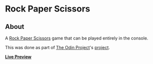 # Rock Paper Scissors

## About

A [Rock Paper Scissors](https://www.wikihow.com/Play-Rock,-Paper,-Scissors) game that can be played entirely in the console.

This was done as part of [The Odin Project](https://www.theodinproject.com/)'s [project](https://www.theodinproject.com/lessons/foundations-rock-paper-scissors). 

**[Live Preview](https://4bdullah7eeshan.github.io/rock-paper-scissors/)**
